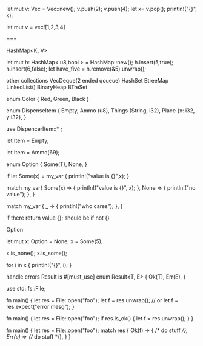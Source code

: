 let mut v: Vec<i32> = Vec::new();
v.push(2);
v.push(4);
let x= v.pop();
println!("{}", x);

let mut v = vec![1,2,3,4]

=== 

HashMap<K, V>

let mut h: HashMap< u8,bool > = HashMap::new();
h.insert(5,true);
h.insert(6,false);
let have_five = h.remove(&5).unwrap();

other collections 
VecDeque(2 ended qoueue)     HashSet     BtreeMap     LinkedList()   BinaryHeap  BTreSet  

enum Color {
  Red,
  Green,
  Black
}

enum DispenseItem {
  Empty,
  Ammo (u8),
  Things (String, i32),
  Place {x: i32, y:i32},
}

use DispencerItem::* ;

let Item = Empty;

let Item = Ammo(69);


enum Option<T> {
  Some(T),
  None,
}

if let Some(x) = my_var {
  println!("value is {}",x);
}

match my_var{
  Some(x) => {
    println!("value is {}", x);
  },
  None => {
    println!("no value");
  }, 
}

match my_var {
  _ => {
    println!("who cares");
  },
}

if there return value {}; should be if not {}


Option

let mut x: Option<i32> = None;
x = Some(5);

x.is_none();
x.is_some();

for i in x {
  println!("{}", i); 
}

handle errors Result is
#[must_use]
enum Result<T, E> {
  Ok(T),
  Err(E),
}

use std::fs::File;

fn main() {
  let res = File::open("foo");
  let f = res.unwrap();
  // or let f = res.expect("error mesg");
}

fn main() {
  let res = File::open("foo");
  if res.is_ok() {
    let f = res.unwrap();
  }
}

fn main() {
  let res = File::open("foo");
  match res { 
    Ok(f) => { /* do stuff */},
    Err(e) => {/* do stuff */},
  }
}
